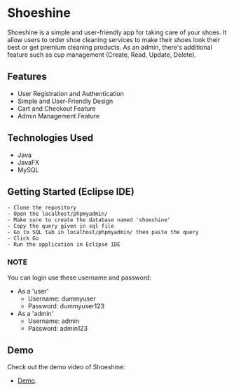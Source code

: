# Shoeshine
Shoeshine is a simple and user-friendly app for taking care of your shoes. It allow users to order shoe cleaning services to make their shoes look their best or get premium cleaning products. As an admin, there's additional feature such as cup management (Create, Read, Update, Delete).

## Features
- User Registration and Authentication
- Simple and User-Friendly Design
- Cart and Checkout Feature
- Admin Management Feature

## Technologies Used
- Java
- JavaFX
- MySQL

## Getting Started (Eclipse IDE)
```
- Clone the repository
- Open the localhost/phpmyadmin/
- Make sure to create the database named 'shoeshine'
- Copy the query given in sql file
- Go to SQL tab in localhost/phpmyadmin/ then paste the query
- Click Go
- Run the application in Eclipse IDE
```
### NOTE
You can login use these username and password: 
- As a 'user'
  - Username: dummyuser
  - Password: dummyuser123
- As a 'admin'
  - Username: admin
  - Password: admin123

## Demo 
Check out the demo video of Shoeshine: 
- [Demo](https://youtu.be/nqYNhtbGBcA).

